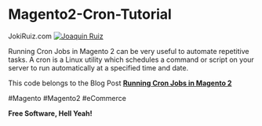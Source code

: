 # Magento2-Cron-Tutorial
JokiRuiz.com [![Joaquin Ruiz](http://jokiruiz.com/wp-content/themes/jokiruiz3/icon/favicon-32x32.png)](http://jokiruiz.com)

Running Cron Jobs in Magento 2 can be very useful to automate repetitive tasks. A cron is a Linux utility which schedules a command or script on your server to run automatically at a specified time and date.

This code belongs to the Blog Post [**Running Cron Jobs in Magento 2**](http://jokiruiz.com/magento-2/running-cron-jobs-magento-2/)

#Magento #Magento2 #eCommerce

**Free Software, Hell Yeah!**
